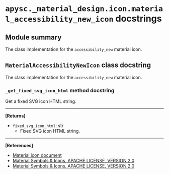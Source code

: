 # `apysc._material_design.icon.material_accessibility_new_icon` docstrings

## Module summary

The class implementation for the `accessibility_new` material icon.

## `MaterialAccessibilityNewIcon` class docstring

The class implementation for the `accessibility_new` material icon.

### `_get_fixed_svg_icon_html` method docstring

Get a fixed SVG icon HTML string.<hr>

**[Returns]**

- `fixed_svg_icon_html`: str
  - Fixed SVG icon HTML string.

<hr>

**[References]**

- [Material icon document](https://simon-ritchie.github.io/apysc/en/material_icon.html)
- [Material Symbols & Icons, APACHE LICENSE, VERSION 2.0](https://fonts.google.com/icons?icon.size=24&icon.color=%23e8eaed)
- [Material Symbols & Icons, APACHE LICENSE, VERSION 2.0](https://www.apache.org/licenses/LICENSE-2.0.html)